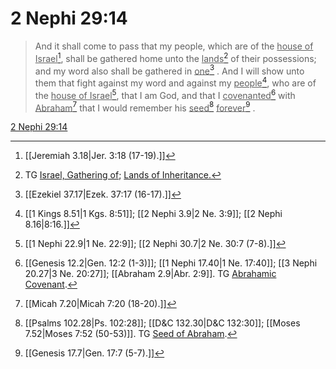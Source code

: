 # 2 Nephi 29:14

> And it shall come to pass that my people, which are of the <u>house of Israel</u>[^a], shall be gathered home unto the <u>lands</u>[^b] of their possessions; and my word also shall be gathered in <u>one</u>[^c] . And I will show unto them that fight against my word and against my <u>people</u>[^d], who are of the <u>house of Israel</u>[^e], that I am God, and that I <u>covenanted</u>[^f] with <u>Abraham</u>[^g] that I would remember his <u>seed</u>[^h] <u>forever</u>[^i] .

[2 Nephi 29:14](https://www.churchofjesuschrist.org/study/scriptures/bofm/2-ne/29?lang=eng&id=p14#p14)


[^a]: [[Jeremiah 3.18|Jer. 3:18 (17-19).]]
[^b]: TG [Israel, Gathering of](https://www.churchofjesuschrist.org/study/scriptures/tg/israel-gathering-of?lang=eng); [Lands of Inheritance.](https://www.churchofjesuschrist.org/study/scriptures/tg/lands-of-inheritance?lang=eng)
[^c]: [[Ezekiel 37.17|Ezek. 37:17 (16-17).]]
[^d]: [[1 Kings 8.51|1 Kgs. 8:51]]; [[2 Nephi 3.9|2 Ne. 3:9]]; [[2 Nephi 8.16|8:16.]]
[^e]: [[1 Nephi 22.9|1 Ne. 22:9]]; [[2 Nephi 30.7|2 Ne. 30:7 (7-8).]]
[^f]: [[Genesis 12.2|Gen. 12:2 (1-3)]]; [[1 Nephi 17.40|1 Ne. 17:40]]; [[3 Nephi 20.27|3 Ne. 20:27]]; [[Abraham 2.9|Abr. 2:9]]. TG [Abrahamic Covenant](https://www.churchofjesuschrist.org/study/scriptures/tg/abrahamic-covenant?lang=eng).
[^g]: [[Micah 7.20|Micah 7:20 (18-20).]]
[^h]: [[Psalms 102.28|Ps. 102:28]]; [[D&C 132.30|D&C 132:30]]; [[Moses 7.52|Moses 7:52 (50-53)]]. TG [Seed of Abraham](https://www.churchofjesuschrist.org/study/scriptures/tg/seed-of-abraham?lang=eng).
[^i]: [[Genesis 17.7|Gen. 17:7 (5-7).]]
